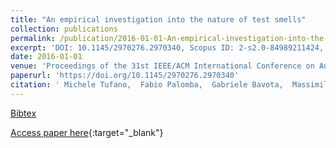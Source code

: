 ```yaml
---
title: "An empirical investigation into the nature of test smells"
collection: publications
permalink: /publication/2016-01-01-An-empirical-investigation-into-the-nature-of-test-smells
excerpt: 'DOI: 10.1145/2970276.2970340, Scopus ID: 2-s2.0-84989211424, Cited by: 35'
date: 2016-01-01
venue: 'Proceedings of the 31st IEEE/ACM International Conference on Automated Software Engineering, ASE 2016, Singapore, September 3-7, 2016'
paperurl: 'https://doi.org/10.1145/2970276.2970340'
citation: ' Michele Tufano,  Fabio Palomba,  Gabriele Bavota,  Massimiliano Di Penta,  Rocco Oliveto,  Andrea De Lucia,  Denys Poshyvanyk, &quot;An empirical investigation into the nature of test smells.&quot; Proceedings of the 31st IEEE/ACM International Conference on Automated Software Engineering, ASE 2016, Singapore, September 3-7, 2016, 2016.'
---
```

[Bibtex](https://dblp.org/rec/bib/conf/kbse/TufanoPBPOLP16)

[Access paper here](https://doi.org/10.1145/2970276.2970340){:target="_blank"}
